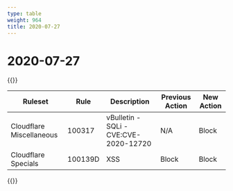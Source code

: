 ```yaml
---
type: table
weight: 964
title: 2020-07-27
---
```


# 2020-07-27

{{<table-wrap>}}<table style="width: 100%">

<thead>
  <tr>
    <th>Ruleset</th>
    <th>Rule</th>
    <th>Description</th>
    <th>Previous Action</th>
    <th>New Action</th>
  </tr>
</thead>
<tbody>
  <tr>
    <td>Cloudflare Miscellaneous</td>
    <td>100317</td>
    <td>vBulletin - SQLi - CVE:CVE-2020-12720</td>
    <td>N/A</td>
    <td>Block</td>
  </tr>
  <tr>
    <td>Cloudflare Specials</td>
    <td>100139D</td>
    <td>XSS</td>
    <td>Block</td>
    <td>Block</td>
  </tr>
</tbody>

</table>{{</table-wrap>}}
